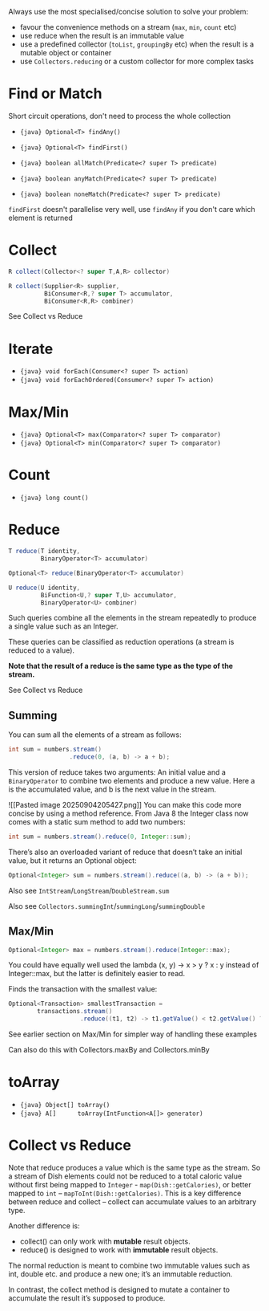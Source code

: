 Always use the most specialised/concise solution to solve your problem:

- favour the convenience methods on a stream (`max`, `min`, `count` etc)
- use reduce when the result is an immutable value
- use a predefined collector (`toList`, `groupingBy` etc) when the result is a mutable object or container
- use `Collectors.reducing` or a custom collector for more complex tasks

# Find or Match

Short circuit operations, don't need to process the whole collection

- `{java} Optional<T> findAny()`
- `{java} Optional<T> findFirst()`

- `{java} boolean allMatch(Predicate<? super T> predicate)`
- `{java} boolean anyMatch(Predicate<? super T> predicate)`
- `{java} boolean noneMatch(Predicate<? super T> predicate)`

`findFirst` doesn't parallelise very well, use `findAny` if you don't care which element is returned

# Collect

```java
R collect(Collector<? super T,A,R> collector)
```

```java
R collect(Supplier<R> supplier,
          BiConsumer<R,? super T> accumulator,
          BiConsumer<R,R> combiner)
```

See Collect vs Reduce

# Iterate

- `{java} void forEach(Consumer<? super T> action)`
- `{java} void forEachOrdered(Consumer<? super T> action)`

# Max/Min

- `{java} Optional<T> max(Comparator<? super T> comparator)`
- `{java} Optional<T> min(Comparator<? super T> comparator)`

# Count

- `{java} long count()`

# Reduce

```java
T reduce(T identity,
         BinaryOperator<T> accumulator)
```

```java
Optional<T> reduce(BinaryOperator<T> accumulator)
```

```java
U reduce(U identity,
         BiFunction<U,? super T,U> accumulator,
         BinaryOperator<U> combiner)
```

Such queries combine all the elements in the stream repeatedly to produce a single value such as an Integer.

These queries can be classified as reduction operations (a stream is reduced to a value).

**Note that the result of a reduce is the same type as the type of the stream.**

See Collect vs Reduce

## Summing

You can sum all the elements of a stream as follows:

```java
int sum = numbers.stream()
                 .reduce(0, (a, b) -> a + b);
```

This version of reduce takes two arguments: An initial value and a `BinaryOperator` to combine two elements and produce a new value. Here a is the accumulated value, and b is the next value in the stream.

![[Pasted image 20250904205427.png]]
You can make this code more concise by using a method reference. From Java 8 the Integer class now comes with a static sum method to add two numbers:

```java
int sum = numbers.stream().reduce(0, Integer::sum);
```

There’s also an overloaded variant of reduce that doesn’t take an initial value, but it returns an Optional object:

```java
Optional<Integer> sum = numbers.stream().reduce((a, b) -> (a + b));
```

Also see `IntStream`/`LongStream`/`DoubleStream.sum`

Also see `Collectors.summingInt`/`summingLong`/`summingDouble`

## Max/Min

```java
Optional<Integer> max = numbers.stream().reduce(Integer::max);
```

You could have equally well used the lambda (x, y) -> x > y ? x : y instead of Integer::max, but the latter is definitely easier to read.

Finds the transaction with the smallest value:

```java
Optional<Transaction> smallestTransaction =
        transactions.stream()
                    .reduce((t1, t2) -> t1.getValue() < t2.getValue() ? t1 : t2);
```

See earlier section on Max/Min for simpler way of handling these examples

Can also do this with Collectors.maxBy and Collectors.minBy

# toArray

- `{java} Object[] toArray()`
- `{java} A[]      toArray(IntFunction<A[]> generator)`

# Collect vs Reduce

Note that reduce produces a value which is the same type as the stream. So a stream of Dish elements could not be reduced to a total caloric value without first being mapped to `Integer` - `map(Dish::getCalories)`, or better mapped to `int` – `mapToInt(Dish::getCalories)`. This is a key difference between reduce and collect – collect can accumulate values to an arbitrary type.

Another difference is:

- collect() can only work with **mutable** result objects.
- reduce() is designed to work with **immutable** result objects.

The normal reduction is meant to combine two immutable values such as int, double etc. and produce a new one; it’s an immutable reduction.

In contrast, the collect method is designed to mutate a container to accumulate the result it’s supposed to produce.